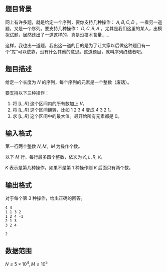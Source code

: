 ## 题目背景

网上有许多题，就是给定一个序列，要你支持几种操作： $A,B,C,D$ 。一看另一道题，又是一个序列。要支持几种操作： $D,C,B,A$ 。尤其是我们这里的某人，出模拟试题，居然还出了一道这样的，真是没技术含量……

这样，我也出一道题，我出这一道的目的是为了让大家以后做这种题目有一个“库”可以依靠，没有什么其他的意思。这道题目，就叫序列终结者吧。

## 题目描述

给定一个长度为 $N$ 的序列，每个序列的元素是一个整数（废话）。

要支持以下三种操作：

1. 将 $[L,R]$ 这个区间内的所有数加上 $V$。
2. 将 $[L,R]$ 这个区间翻转，比如 $1 \ 2 \ 3 \ 4$ 变成 $4 \ 3 \ 2 \ 1$。
3. 求 $[L,R]$ 这个区间中的最大值。最开始所有元素都是 $0$。

## 输入格式

第一行两个整数 $N,M$。$M$ 为操作个数。

以下 $M$ 行，每行最多四个整数，依次为 $K,L,R,V$。

$K$ 表示是第几种操作，如果不是第 $1$ 种操作则 $K$ 后面只有两个数。

## 输出格式

对于每个第 $3$ 种操作，给出正确的回答。

```input1
4 4
1 1 3 2
1 2 4 -1
2 1 3
3 2 4
```

```output1
2
```

## 数据范围

$N \leq 5 \times 10^4,M \leq 10^5$


